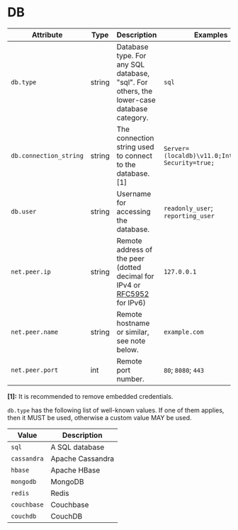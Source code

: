 # DB

<!-- semconv db(tag=connection-level,remove_constraints) -->
| Attribute  | Type | Description  | Examples  | Required |
|---|---|---|---|---|
| `db.type` | string | Database type. For any SQL database, "sql". For others, the lower-case database category. | `sql` | Yes |
| `db.connection_string` | string | The connection string used to connect to the database. [1] | `Server=(localdb)\v11.0;Integrated Security=true;` | No |
| `db.user` | string | Username for accessing the database. | `readonly_user`; `reporting_user` | No |
| `net.peer.ip` | string | Remote address of the peer (dotted decimal for IPv4 or [RFC5952](https://tools.ietf.org/html/rfc5952) for IPv6) | `127.0.0.1` | No |
| `net.peer.name` | string | Remote hostname or similar, see note below. | `example.com` | No |
| `net.peer.port` | int | Remote port number. | `80`; `8080`; `443` | No |

**[1]:** It is recommended to remove embedded credentials.

`db.type` has the following list of well-known values. If one of them applies, then it MUST be used, otherwise a custom value MAY be used.

| Value  | Description |
|---|---|
| `sql` | A SQL database |
| `cassandra` | Apache Cassandra |
| `hbase` | Apache HBase |
| `mongodb` | MongoDB |
| `redis` | Redis |
| `couchbase` | Couchbase |
| `couchdb` | CouchDB |
<!-- endsemconv -->
